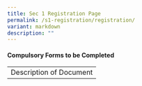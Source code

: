 ```yaml
---
title: Sec 1 Registration Page
permalink: /s1-registration/registration/
variant: markdown
description: ""
---
```

<h4>Compulsory Forms to be Completed</h4>
<table style="">
	<tbody>
		<tr>
			<td>Description of Document
			</td>
		</tr>
	</tbody>
	</table>